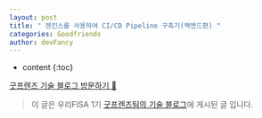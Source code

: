 ```yaml
---
layout: post
title: " 젠킨스를 사용하여 CI/CD Pipeline 구축기(백엔드편) "
categories: Goodfriends
author: devFancy
---
```

* content
{:toc}

[굿프렌즈 기술 블로그 방문하기 🎋](https://goodfriends-team.tistory.com/)

> 이 글은 우리FISA 1기 [굿프렌즈팀의 기술 블로그](https://goodfriends-team.tistory.com/8)에 게시된 글 입니다.
